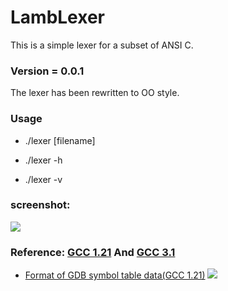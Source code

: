 # LambLexer

This is a simple lexer for a subset of ANSI C.

### Version = 0.0.1
The lexer has been rewritten to OO style.

### Usage

* ./lexer [filename]

* ./lexer -h

* ./lexer -v


### screenshot:
![](https://raw.githubusercontent.com/Jameeeees/LambLexer/master/doc/screenshot.png)


### Reference: [GCC 1.21](https://github.com/Jameeeees/GCC) And [GCC 3.1](https://github.com/Jameeeees/GCC/tree/master/gcc-3.1)
* [Format of GDB symbol table data(GCC 1.21)](https://github.com/Jameeeees/GCC/blob/master/gcc-1.21/symseg.h)
![](https://raw.githubusercontent.com/Jameeeees/LambLexer/master/doc/Design%20of%20symbol%20table(Custom).png)
